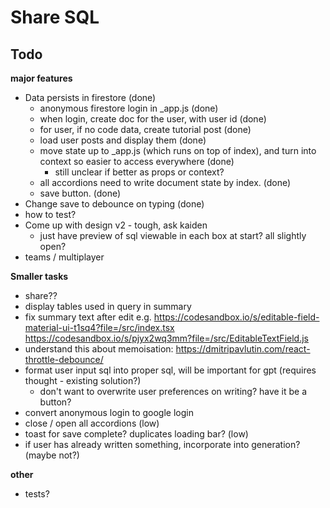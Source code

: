 # Share SQL

## Todo
**major features**
* Data persists in firestore (done)
    * anonymous firestore login in _app.js (done)
    * when login, create doc for the user, with user id (done)
    * for user, if no code data, create tutorial post (done)
    * load user posts and display them (done)
    * move state up to _app.js (which runs on top of index), and turn into context so easier to access everywhere (done)
        * still unclear if better as props or context?
    * all accordions need to write document state by index. (done)
    * save button. (done)
* Change save to debounce on typing (done)
* how to test?
* Come up with design v2 - tough, ask kaiden
    * just have preview of sql viewable in each box at start? all slightly open?
* teams / multiplayer

**Smaller tasks**
* share??
* display tables used in query in summary
* fix summary text after edit e.g. https://codesandbox.io/s/editable-field-material-ui-t1sq4?file=/src/index.tsx https://codesandbox.io/s/pjyx2wq3mm?file=/src/EditableTextField.js 
* understand this about memoisation: https://dmitripavlutin.com/react-throttle-debounce/
* format user input sql into proper sql, will be important for gpt (requires thought - existing solution?)
    * don't want to overwrite user preferences on writing? have it be a button?
* convert anonymous login to google login
* close / open all accordions (low)
* toast for save complete? duplicates loading bar? (low)
* if user has already written something, incorporate into generation? (maybe not?)

**other**
* tests?